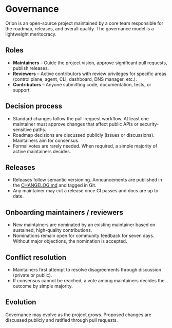 # Governance

Orion is an open-source project maintained by a core team responsible for the roadmap, releases, and overall quality. The governance model is a lightweight meritocracy.

## Roles

- **Maintainers** – Guide the project vision, approve significant pull requests, publish releases.
- **Reviewers** – Active contributors with review privileges for specific areas (control plane, agent, CLI, dashboard, DNS manager, etc.).
- **Contributors** – Anyone submitting code, documentation, tests, or support.

## Decision process

- Standard changes follow the pull-request workflow. At least one maintainer must approve changes that affect public APIs or security-sensitive paths.
- Roadmap decisions are discussed publicly (issues or discussions). Maintainers aim for consensus.
- Formal votes are rarely needed. When required, a simple majority of active maintainers decides.

## Releases

- Releases follow semantic versioning. Announcements are published in the [CHANGELOG.md](CHANGELOG.md) and tagged in Git.
- Any maintainer may cut a release once CI passes and docs are up to date.

## Onboarding maintainers / reviewers

- New maintainers are nominated by an existing maintainer based on sustained, high-quality contributions.
- Nominations remain open for community feedback for seven days. Without major objections, the nomination is accepted.

## Conflict resolution

- Maintainers first attempt to resolve disagreements through discussion (private or public).
- If consensus cannot be reached, a vote among maintainers decides the outcome by simple majority.

## Evolution

Governance may evolve as the project grows. Proposed changes are discussed publicly and ratified through pull requests.
